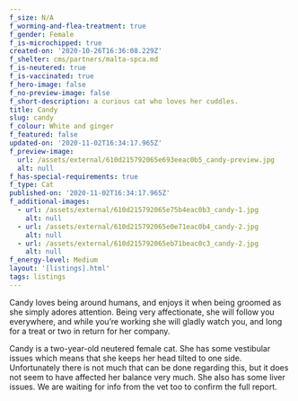 ```yaml
---
f_size: N/A
f_worming-and-flea-treatment: true
f_gender: Female
f_is-microchipped: true
created-on: '2020-10-26T16:36:08.229Z'
f_shelter: cms/partners/malta-spca.md
f_is-neutered: true
f_is-vaccinated: true
f_hero-image: false
f_no-preview-image: false
f_short-description: a curious cat who loves her cuddles.
title: Candy
slug: candy
f_colour: White and ginger
f_featured: false
updated-on: '2020-11-02T16:34:17.965Z'
f_preview-image:
  url: /assets/external/610d215792065e693eeac0b5_candy-preview.jpg
  alt: null
f_has-special-requirements: true
f_type: Cat
published-on: '2020-11-02T16:34:17.965Z'
f_additional-images:
  - url: /assets/external/610d215792065e75b4eac0b3_candy-1.jpg
    alt: null
  - url: /assets/external/610d215792065e0e71eac0b4_candy-2.jpg
    alt: null
  - url: /assets/external/610d215792065eb71beac0c3_candy-2.jpg
    alt: null
f_energy-level: Medium
layout: '[listings].html'
tags: listings
---
```


Candy loves being around humans, and enjoys it when being groomed as she simply adores attention. Being very affectionate, she will follow you everywhere, and while you’re working she will gladly watch you, and long for a treat or two in return for her company.

Candy is a two-year-old neutered female cat. She has some vestibular issues which means that she keeps her head tilted to one side. Unfortunately there is not much that can be done regarding this, but it does not seem to have affected her balance very much. She also has some liver issues. We are waiting for info from the vet too to confirm the full report.
